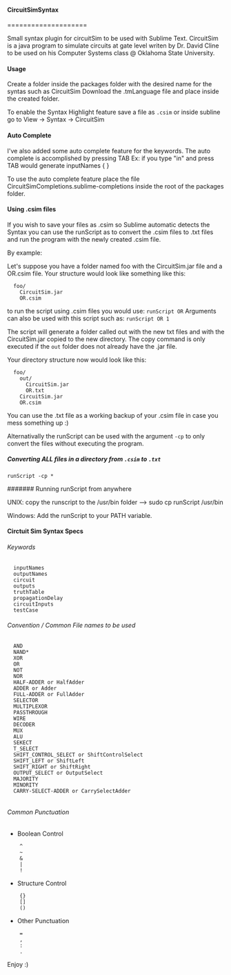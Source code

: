 #### CircuitSimSyntax
====================

Small syntax plugin for circuitSim to be used with Sublime Text. 
CircuitSim is a java program to simulate circuits at gate level writen by Dr. David Cline to be used on his Computer Systems class @ Oklahoma State University.

#### Usage

Create a folder inside the packages folder with the desired name for the syntas such as CircuitSim
Download the .tmLanguage file and place inside the created folder.

To enable the Syntax Highlight feature save a file as ````.csim```` or inside subline go to View -> Syntax -> CircuitSim

#### Auto Complete

I've also added some auto complete feature for the keywords. The auto complete is accomplished by pressing TAB 
Ex: if you type "in" and press TAB would generate inputNames { }

To use the auto complete feature place the file CircuitSimCompletions.sublime-completions inside the root of the packages folder. 

#### Using .csim files

If you wish to save your files as .csim so Sublime automatic detects the Syntax you can use the runScript as to convert the .csim files to .txt files and run the program with the newly created .csim file.

By example:

Let's suppose you have a folder named foo with the CircuitSim.jar file and a OR.csim file. Your structure would look like something like this:

```
  foo/
    CircuitSim.jar
    OR.csim
```
to run the script using .csim files you would use: ```runScript OR```
Arguments can also be used with this script such as: ```runScript OR 1```

The script will generate a folder called out with the new txt files and with the CircuitSim.jar copied to the new directory. The copy command is only executed if the ```out``` folder does not already have the .jar file.

Your directory structure now would look like this:

```
  foo/
    out/
      CircuitSim.jar
      OR.txt
    CircuitSim.jar
    OR.csim

```

You can use the .txt file as a working backup of your .csim file in case you mess something up :)

Alternativally the runScript can be used with the argument ``` -cp ``` to only convert the files without executing the program. 

##### Converting ALL files in a directory from ```.csim``` to ```.txt``` 

``` runScript -cp * ```

####### Running runScript from anywhere

UNIX: copy the runscript to the /usr/bin folder --> sudo cp runScript /usr/bin 

Windows: Add the runScript to your PATH variable. 


#### Circtuit Sim Syntax Specs
###### Keywords
````
  inputNames
  outputNames
  circuit
  outputs
  truthTable
  propagationDelay
  circuitInputs
  testCase
````
###### Convention / Common File names to be used
````
  AND
  NAND*
  XOR
  OR
  NOT
  NOR
  HALF-ADDER or HalfAdder
  ADDER or Adder
  FULL-ADDER or FullAdder
  SELECTOR
  MULTIPLEXOR
  PASSTHROUGH
  WIRE
  DECODER
  MUX
  ALU
  SEKECT
  T_SELECT
  SHIFT_CONTROL_SELECT or ShiftControlSelect
  SHIFT_LEFT or ShiftLeft
  SHIFT_RIGHT or ShiftRight
  OUTPUT_SELECT or OutputSelect
  MAJORITY
  MINORITY
  CARRY-SELECT-ADDER or CarrySelectAdder
  
````
###### Common Punctuation
  * Boolean Control
````
    ^
    ~
    &
    |
    !
````
  * Structure Control
````
    {}
    []
    ()
````
  * Other Punctuation
````
    =
    ,
    :
    .
````

Enjoy :)

